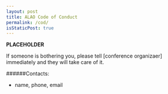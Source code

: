 ```yaml
---
layout: post
title: ALAO Code of Conduct
permalink: /cod/
isStaticPost: true
---
```


__PLACEHOLDER__

If someone is bothering you, please tell [conference organizaer] immediately and they will take care of it.


######Contacts:

- name, phone, email

<img class="img-responsive feature-image" src="{{ site.baseurl }}/img/posts/cod.jpg" style="display:none">